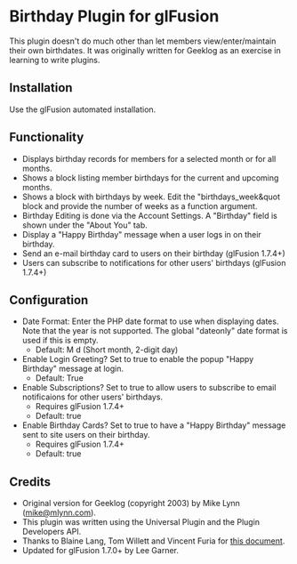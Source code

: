 # Birthday Plugin for glFusion
This plugin doesn't do much other than let members view/enter/maintain their own birthdates.
It was originally written for Geeklog as an exercise in learning to write plugins.

## Installation
Use the glFusion automated installation.

## Functionality
* Displays birthday records for members for a selected month or for all months.
* Shows a block listing member birthdays for the current and upcoming months.
* Shows a block with birthdays by week. Edit the &quot;birthdays_week&quot block
and provide the number of weeks as a function argument.
* Birthday Editing is done via the Account Settings. A &quot;Birthday&quot;
field is shown under the &quot;About You&quot; tab.
* Display a &quot;Happy Birthday&quot; message when a user logs in on their birthday.
* Send an e-mail birthday card to users on their birthday (glFusion 1.7.4+)
* Users can subscribe to notifications for other users' birthdays (glFusion 1.7.4+)

## Configuration
* Date Format: Enter the PHP date format to use when displaying dates.
Note that the year is not supported. The global &quot;dateonly&quot; date
format is used if this is empty.
  * Default: M d (Short month, 2-digit day)
* Enable Login Greeting? Set to true to enable the popup &quot;Happy Birthday&quot; message at login.
  * Default: True
* Enable Subscriptions? Set to true to allow users to subscribe to email notificaions for
other users' birthdays.
  * Requires glFusion 1.7.4+
  * Default: true
* Enable Birthday Cards? Set to true to have a &quot;Happy Birthday&quot; message sent to
site users on their birthday.
  * Requires glFusion 1.7.4+
  * Default: true

## Credits
* Original version for Geeklog (copyright 2003) by Mike Lynn (mike@mlynn.com).
* This plugin was written using the Universal Plugin and the Plugin Developers API.
* Thanks to Blaine Lang, Tom Willett and Vincent Furia for <a href=http://gplugs.sourceforge.net/pluginman/>this document</a>.
* Updated for glFusion 1.7.0+ by Lee Garner.
